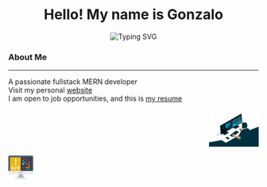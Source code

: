 <h1 align="center">
  Hello! My name is Gonzalo
</h1>

<p align='center'>
  <img src="https://readme-typing-svg.herokuapp.com?font=Fira+Code&pause=1000&random=false&width=435&lines=Welcome+to+my+github+profile!;Fullstack+MERN+developer;Computer+Engineering+student" alt="Typing SVG">
</p>

### About Me

------------

<p style="text-align: left;">
  A passionate fullstack MERN developer <br>
  Visit my personal <a href="https://personal-web-two-eta.vercel.app/">website</a> <br>
  I am open to job opportunities, and this is <a href="https://drive.google.com/file/d/1886-T-SVw5JwlD2ulGFNVs4M5iAB6akz/view?usp=sharing">my resume</a>
</p>

<p style="text-align: right;">
  <img src="./image/programmer.gif" style="width: 100px; margin-left: 10px;">
</p>

<img src="./image/coding.png" alt="Descripción de la imagen" width="50">

<!--
**gonzavh17/gonzavh17** is a ✨ _special_ ✨ repository because its `README.md` (this file) appears on your GitHub profile.

Here are some ideas to get you started:

- 🔭 I’m currently working on ...
- 🌱 I’m currently learning ...
- 👯 I’m looking to collaborate on ...
- 🤔 I’m looking for help with ...
- 💬 Ask me about ...
- 📫 How to reach me: ...
- 😄 Pronouns: ...
- ⚡ Fun fact: ...
-->
